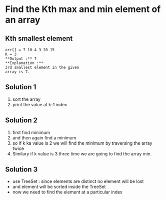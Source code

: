 # Find the Kth max and min element of an array

## Kth smallest element
```
arr[] = 7 10 4 3 20 15
K = 3
**Output :** 7
**Explanation :**
3rd smallest element in the given 
array is 7.

```


## Solution 1
1. sort the array
2. print the value at k-1 index

## Solution 2
1. first find minimum 
2. and then again find a minimum 
3. so if k ka value is 2 we will find the minimum by traversing the array twice
4. Similary if k value is 3 three time we are going to find the array min.


## Solution 3 
- use TreeSet : since elements are distinct no element will be lost 
- and element will be sorted inside the TreeSet
- now we need to find the element at a particular index

```java
```